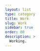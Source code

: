 ```yaml
---
layout: list
type: category
title: Work
slug: Work
sidebar: true
order: 80
description: >
  Working.
---
```

